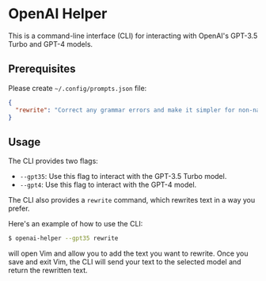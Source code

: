 # OpenAI Helper

This is a command-line interface (CLI) for interacting with OpenAI's GPT-3.5 Turbo and GPT-4 models.

## Prerequisites

Please create `~/.config/prompts.json` file:

```json
{
  "rewrite": "Correct any grammar errors and make it simpler for non-native English speakers to understand"
}
```

## Usage

The CLI provides two flags:

- `--gpt35`: Use this flag to interact with the GPT-3.5 Turbo model.
- `--gpt4`: Use this flag to interact with the GPT-4 model.

The CLI also provides a `rewrite` command, which rewrites text in a way you prefer.

Here's an example of how to use the CLI:

```bash
$ openai-helper --gpt35 rewrite 
```

will open Vim and allow you to add the text you want to rewrite. Once you save and exit Vim, the CLI will send your text to the selected model and return the rewritten text.
